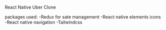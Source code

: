 React Native Uber Clone


packages used:
-Redux for sate management
-React native elements icons
-React native navigation
-Tailwindcss
